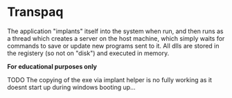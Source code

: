 # Transpaq
The application "implants" itself into the system when run, and then runs as a thread which creates a server on the 
host machine, which simply waits for commands to save or update new programs sent to it.
All dlls are stored in the registery (so not on "disk") and executed in memory.

**For educational purposes only**

TODO The copying of the exe via implant helper is no fully working as it doesnt start up during windows booting up...